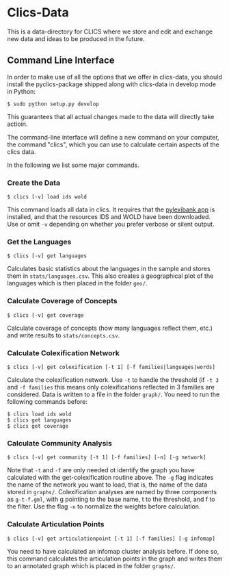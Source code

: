# Clics-Data
This is a data-directory for CLICS where we store and edit and exchange new data and ideas to be produced in the future.

## Command Line Interface

In order to make use of all the options that we offer in clics-data, you should install the pyclics-package shipped along with clics-data in develop mode in Python:

```shell
$ sudo python setup.py develop
```

This guarantees that all actual changes made to the data will directly take actioin.

The command-line interface will define a new command on your computer, the command "clics", which you can use to calculate certain aspects of the clics data.

In the following we list some major commands.

### Create the Data

```shell
$ clics [-v] load ids wold
```

This command loads all data in clics. It requires that the [pylexibank app](https://github.com/glottobank/lexibank-data) is installed, and that the resources IDS and WOLD have been downloaded. Use or omit `-v` depending on whether you prefer verbose or silent output.

### Get the Languages

```shell
$ clics [-v] get languages
```

Calculates basic statistics about the languages in the sample and stores them in `stats/languages.csv`. This also creates a geographical plot of the languages which is then placed in the folder `geo/`. 

### Calculate Coverage of Concepts

```shell
$ clics [-v] get coverage
```

Calculate coverage of concepts (how many languages reflect them, etc.) and write results to `stats/concepts.csv`.

### Calculate Colexification Network

```shell
$ clics [-v] get colexification [-t 1] [-f families|languages|words]
```

Calculate the colexification network. Use `-t` to handle the threshold (if `-t 3` and `-f families` this means only colexifications reflected in 3 families are considered. Data is written to a file in the folder `graph/`. You need to run the following commands before:

```shell
$ clics load ids wold
$ clics get languages
$ clics get coverage
```

### Calculate Community Analysis

```shell
$ clics [-v] get community [-t 1] [-f families] [-n] [-g network]
```

Note that `-t` and `-f` are only needed ot identify the graph you have calculated with the get-colexification routine above. The `-g` flag indicates the name of the network you want to load, that is, the name of the data stored in `graphs/`. Colexification analyses are named by three components as `g-t-f.gml`, with g pointing to the base name, t to the threshold, and f to the filter. Use the flag `-n` to normalize the weights before calculation.


### Calculate Articulation Points

```shell
$ clics [-v] get articulationpoint [-t 1] [-f families] [-g infomap]
```

You need to have calculated an infomap cluster analysis before. If done so, this command calculates the articulation points in the graph and writes them to an annotated graph which is placed in the folder `graphs/`.



